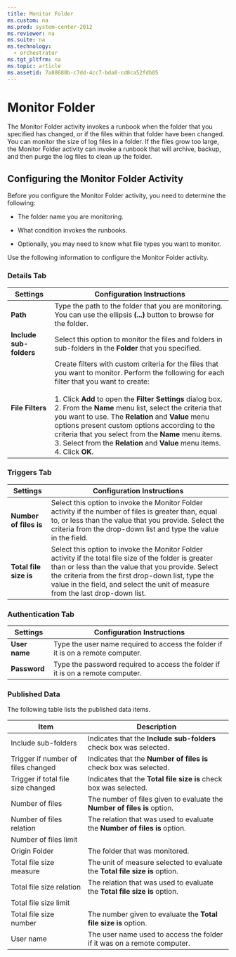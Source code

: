```yaml
---
title: Monitor Folder
ms.custom: na
ms.prod: system-center-2012
ms.reviewer: na
ms.suite: na
ms.technology: 
  - orchestrator
ms.tgt_pltfrm: na
ms.topic: article
ms.assetid: 7a88688b-c7dd-4cc7-bda8-cd8ca52fdb05
---
```

# Monitor Folder
The Monitor Folder activity invokes a runbook when the folder that you specified has changed, or if the files within that folder have been changed. You can monitor the size of log files in a folder. If the files grow too large, the Monitor Folder activity can invoke a runbook that will archive, backup, and then purge the log files to clean up the folder.

## Configuring the Monitor Folder Activity
Before you configure the Monitor Folder activity, you need to determine the following:

-   The folder name you are monitoring.

-   What condition invokes the runbooks.

-   Optionally, you may need to know what file types you want to monitor.

Use the following information to configure the Monitor Folder activity.

### Details Tab

|Settings|Configuration Instructions|
|------------|------------------------------|
|**Path**|Type the path to the folder that you are monitoring. You can use the ellipsis **\(...\)** button to browse for the folder.|
|**Include sub\-folders**|Select this option to monitor the files and folders in sub\-folders in the **Folder** that you specified.|
|**File Filters**|Create filters with custom criteria for the files that you want to monitor. Perform the following for each filter that you want to create:<br /><br />1.  Click **Add** to open the **Filter Settings** dialog box.<br />2.  From the **Name** menu list, select the criteria that you want to use. The **Relation** and **Value** menu options present custom options according to the criteria that you select from the **Name** menu items.<br />3.  Select from the **Relation** and **Value** menu items.<br />4.  Click **OK**.|

### Triggers Tab

|Settings|Configuration Instructions|
|------------|------------------------------|
|**Number of files is**|Select this option to invoke the Monitor Folder activity if the number of files is greater than, equal to, or less than the value that you provide. Select the criteria from the drop\-down list and type the value in the field.|
|**Total file size is**|Select this option to invoke the Monitor Folder activity if the total file size of the folder is greater than or less than the value that you provide. Select the criteria from the first drop\-down list, type the value in the field, and select the unit of measure from the last drop\-down list.|

### Authentication Tab

|Settings|Configuration Instructions|
|------------|------------------------------|
|**User name**|Type the user name required to access the folder if it is on a remote computer.|
|**Password**|Type the password required to access the folder if it is on a remote computer.|

### Published Data
The following table lists the published data items.

|Item|Description|
|--------|---------------|
|Include sub\-folders|Indicates that the **Include sub\-folders** check box was selected.|
|Trigger if number of files changed|Indicates that the **Number of files is** check box was selected.|
|Trigger if total file size changed|Indicates that the **Total file size is** check box was selected.|
|Number of files|The number of files given to evaluate the **Number of files is** option.|
|Number of files relation|The relation that was used to evaluate the **Number of files is** option.|
|Number of files limit||
|Origin Folder|The folder that was monitored.|
|Total file size measure|The unit of measure selected to evaluate the **Total file size is** option.|
|Total file size relation|The relation that was used to evaluate the **Total file size is** option.|
|Total file size limit||
|Total file size number|The number given to evaluate the **Total file size is** option.|
|User name|The user name used to access the folder if it was on a remote computer.|

